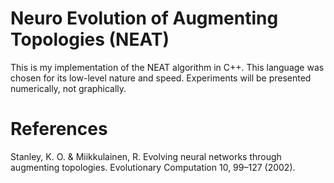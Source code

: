 # Neuro Evolution of Augmenting Topologies (NEAT)
This is my implementation of the NEAT algorithm in C++. This language was chosen for its low-level nature and speed. Experiments will be presented numerically, not graphically. 

# References
Stanley, K. O. &amp; Miikkulainen, R. Evolving neural networks through augmenting topologies. Evolutionary Computation 10, 99–127 (2002).